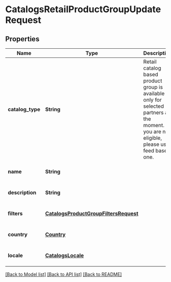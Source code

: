 # CatalogsRetailProductGroupUpdateRequest
## Properties

| Name | Type | Description | Notes |
|------------ | ------------- | ------------- | -------------|
| **catalog\_type** | **String** | Retail catalog based product group is available only for selected partners at the moment. If you are not eligible, please use feed based one. | [optional] [default to null] |
| **name** | **String** |  | [optional] [default to null] |
| **description** | **String** |  | [optional] [default to null] |
| **filters** | [**CatalogsProductGroupFiltersRequest**](CatalogsProductGroupFiltersRequest.md) |  | [optional] [default to null] |
| **country** | [**Country**](Country.md) |  | [optional] [default to null] |
| **locale** | [**CatalogsLocale**](CatalogsLocale.md) |  | [optional] [default to null] |

[[Back to Model list]](../README.md#documentation-for-models) [[Back to API list]](../README.md#documentation-for-api-endpoints) [[Back to README]](../README.md)

